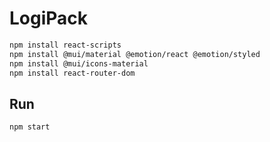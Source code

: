 # LogiPack

```bash
npm install react-scripts
npm install @mui/material @emotion/react @emotion/styled
npm install @mui/icons-material
npm install react-router-dom
``` 

## Run

```bash
npm start
```